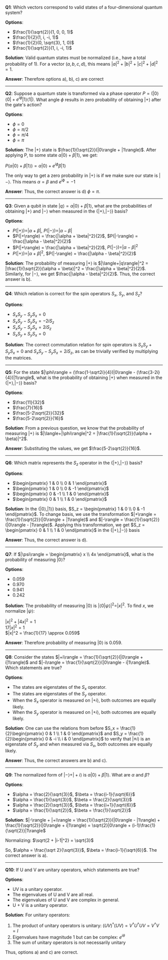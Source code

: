 **Q1**: Which vectors correspond to valid states of a four-dimensional quantum system?

**Options**:
- $\frac{1}{\sqrt{2}}(1, 0, 0, 1)$
- $\frac{1}{2}(1, i, -i, 1)$
- $\frac{1}{2}(0, \sqrt{3}, 1, 0)$
- $\frac{1}{\sqrt{2}}(1, i, -i, 1)$

**Solution**: Valid quantum states must be normalized (i.e., have a total probability of 1). For a vector $(a, b, c, d)$, this means $|a|^2 + |b|^2 + |c|^2 + |d|^2 = 1$.

**Answer**: Therefore options a), b), c) are correct

---

**Q2**: Suppose a quantum state is transformed via a phase operator $P = (|0\rangle\langle0| + e^{i\phi}|1\rangle\langle1|)$. What angle $\phi$ results in zero probability of obtaining $|+\rangle$ after the gate's action?

**Options**:
- $\phi = 0$
- $\phi = \pi/2$
- $\phi = \pi/4$
- $\phi = \pi$

**Solution**: The $|+\rangle$ state is $\frac{1}{\sqrt{2}}(|0\rangle + |1\rangle)$. After applying P, to some state $\alpha|0\rangle + \beta|1\rangle$, we get:

$P(\alpha|0\rangle + \beta|1\rangle) = \alpha|0\rangle + e^{i\phi}\beta|1\rangle$

The only way to get a zero probability in $|+\rangle$ is if we make sure our state is $|-\rangle$. This means $\alpha = \beta$ and $e^{i\phi} = -1$

**Answer**: Thus, the correct answer is d) $\phi = \pi$.

---

**Q3**: Given a qubit in state $|q\rangle = \alpha|0\rangle + \beta|1\rangle$, what are the probabilities of obtaining $|+\rangle$ and $|-\rangle$ when measured in the $\{|+\rangle, |-\rangle\}$ basis?

**Options**:
- $P(|+\rangle) = |\alpha + \beta|$, $P(|-\rangle) = |\alpha - \beta|$
- $P(|+\rangle) = \frac{|\alpha + \beta|^2}{2}$, $P(|-\rangle) = \frac{|\alpha - \beta|^2}{2}$
- $P(|+\rangle) = \frac{|\alpha + \beta|^2}{2}$, $P(|-\rangle) = |\alpha - \beta|^2$
- $P(|+\rangle) = |\alpha + \beta|^2$, $P(|-\rangle) = \frac{|\alpha - \beta|^2}{2}$

**Solution**: The probability of measuring $|+\rangle$ is $|\langle+|q\rangle|^2 = |\frac{1}{\sqrt{2}}(\alpha + \beta)|^2 = \frac{|\alpha + \beta|^2}{2}$. Similarly, for $|-\rangle$, we get $\frac{|\alpha - \beta|^2}{2}$. Thus, the correct answer is b).

---

**Q4**: Which relation is correct for the spin operators $S_x$, $S_y$, and $S_z$?

**Options**:
- $S_xS_y - S_yS_x = 0$
- $S_xS_y - S_yS_x = -2iS_z$
- $S_xS_y - S_yS_x = 2iS_z$
- $S_xS_y + S_yS_x = 0$

**Solution**: The correct commutation relation for spin operators is $S_xS_y + S_yS_x = 0$ and $S_xS_y - S_yS_x = 2iS_z$, as can be trivially verified by multiplying the matrices.

---

**Q5**: For the state $|\phi\rangle = (\frac{1-\sqrt2i}{4})|0\rangle - (\frac{3-2i}{4})|1\rangle$, what is the probability of obtaining $|+\rangle$ when measured in the $\{|+\rangle, |-\rangle\}$ basis?

**Options**:
- $\frac{11}{32}$
- $\frac{7}{16}$
- $\frac{5-2\sqrt{2}}{32}$
- $\frac{5-2\sqrt{2}}{16}$

**Solution**: From a previous question, we know that the probability of measuring $|+\rangle$ is $|\langle+|\phi\rangle|^2 = |\frac{1}{\sqrt{2}}(\alpha + \beta)|^2$.

**Answer**: Substituting the values, we get $\frac{5-2\sqrt{2}}{16}$.

---

**Q6**: Which matrix represents the $S_z$ operator in the $\{|+\rangle, |-\rangle\}$ basis?

**Options**:
- $\begin{pmatrix} 1 & 0 \\ 0 & 1 \end{pmatrix}$
- $\begin{pmatrix} 1 & 0 \\ 0 & -1 \end{pmatrix}$
- $\begin{pmatrix} 0 & -1 \\ 1 & 0 \end{pmatrix}$
- $\begin{pmatrix} 0 & 1 \\ 1 & 0 \end{pmatrix}$

**Solution**: In the $\{|0\rangle, |1\rangle\}$ basis, $S_z = \begin{pmatrix} 1 & 0 \\ 0 & -1 \end{pmatrix}$. To change basis, we use the transformation $|+\rangle = \frac{1}{\sqrt{2}}(|0\rangle + |1\rangle)$ and $|-\rangle = \frac{1}{\sqrt{2}}(|0\rangle - |1\rangle)$. Applying this transformation, we get $S_z = \begin{pmatrix} 0 & 1 \\ 1 & 0 \end{pmatrix}$ in the $\{|+\rangle, |-\rangle\}$ basis

**Answer**: Thus, the correct answer is d).

---

**Q7**: If $|\psi\rangle = \begin{pmatrix} x \\ 4x \end{pmatrix}$, what is the probability of measuring $|0\rangle$?

**Options**:
- 0.059
- 0.970
- 0.941
- 0.242

**Solution**: The probability of measuring $|0\rangle$ is $|\langle0|\psi\rangle|^2 = |x|^2$. To find $x$, we normalize $|\psi\rangle$:

$|x|^2 + |4x|^2 = 1$\
$17|x|^2 = 1$\
$|x|^2 = \frac{1}{17} \approx 0.059$

**Answer**: Therefore probability of measuring $|0\rangle$ is 0.059.

---

**Q8**: Consider the states $|+i\rangle = \frac{1}{\sqrt{2}}(|0\rangle + i|1\rangle)$ and $|-i\rangle = \frac{1}{\sqrt{2}}(|0\rangle - i|1\rangle)$. Which statements are true?

**Options**:
- The states are eigenstates of the $S_x$ operator.
- The states are eigenstates of the $S_y$ operator.
- When the $S_x$ operator is measured on $|+i\rangle$, both outcomes are equally likely.
- When the $S_y$ operator is measured on $|+i\rangle$, both outcomes are equally likely.

**Solution**: One can use the relations from before $S_x = \frac{1}{2}\begin{pmatrix} 0 & 1 \\ 1 & 0 \end{pmatrix}$ and $S_y = \frac{1}{2}\begin{pmatrix} 0 & -i \\ i & 0 \end{pmatrix}$ to verify that $|\pm i\rangle$ is an eigenstate of $S_y$ and when measured via $S_x$, both outcomes are equally likely.

**Answer**: Thus, the correct answers are b) and c).

---

**Q9**: The normalized form of $|-\rangle + |+i\rangle$ is $\alpha|0\rangle + \beta|1\rangle$. What are $\alpha$ and $\beta$?

**Options**:
- $\alpha = \frac{2}{\sqrt{3}}$, $\beta = \frac{i-1}{\sqrt{6}}$
- $\alpha = \frac{1}{\sqrt{3}}$, $\beta = \frac{2}{\sqrt{3}}$
- $\alpha = \frac{2}{\sqrt{3}}$, $\beta = \frac{i+1}{\sqrt{6}}$
- $\alpha = \frac{1}{\sqrt{2}}$, $\beta = \frac{1}{\sqrt{2}}$

**Solution**: $|-\rangle + |+i\rangle = \frac{1}{\sqrt{2}}(|0\rangle - |1\rangle) + \frac{1}{\sqrt{2}}(|0\rangle + i|1\rangle) = \sqrt{2}|0\rangle + (i-1)\frac{1}{\sqrt{2}}|1\rangle$

Normalizing: $\sqrt{2 + |i-1|^2} = \sqrt{3}$

So, $\alpha = \frac{\sqrt 2}{\sqrt{3}}$, $\beta = \frac{i-1}{\sqrt{6}}$. The correct answer is a).

---

**Q10**: If U and V are unitary operators, which statements are true?

**Options**:
- UV is a unitary operator.
- The eigenvalues of U and V are all real.
- The eigenvalues of U and V are complex in general.
- U + V is a unitary operator.

**Solution**: For unitary operators:
1) The product of unitary operators is unitary: $(UV)^\dagger(UV) = V^\dagger U^\dagger UV = V^\dagger V = I$
2) Eigenvalues have magnitude 1 but can be complex: $e^{i\theta}$
3) The sum of unitary operators is not necessarily unitary

Thus, options a) and c) are correct.